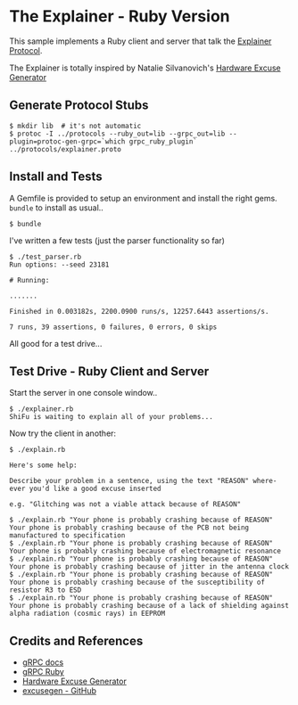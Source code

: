 # The Explainer - Ruby Version

This sample implements a Ruby client and server that talk the
[Explainer Protocol](../protocols/explainer.proto).

The Explainer is totally inspired by Natalie Silvanovich's
[Hardware Excuse Generator](http://natashenka.ca/hardware-excuse-generator/)

## Generate Protocol Stubs

```
$ mkdir lib  # it's not automatic
$ protoc -I ../protocols --ruby_out=lib --grpc_out=lib --plugin=protoc-gen-grpc=`which grpc_ruby_plugin` ../protocols/explainer.proto
```

## Install and Tests

A Gemfile is provided to setup an environment and install the right gems.
`bundle` to install as usual..

```
$ bundle
```

I've written a few tests (just the parser functionality so far)

```
$ ./test_parser.rb
Run options: --seed 23181

# Running:

.......

Finished in 0.003182s, 2200.0900 runs/s, 12257.6443 assertions/s.

7 runs, 39 assertions, 0 failures, 0 errors, 0 skips
```

All good for a test drive...


## Test Drive - Ruby Client and Server

Start the server in one console window..

```
$ ./explainer.rb
ShiFu is waiting to explain all of your problems...

```

Now try the client in another:

```
$ ./explain.rb

Here's some help:

Describe your problem in a sentence, using the text "REASON" where-ever you'd like a good excuse inserted

e.g. "Glitching was not a viable attack because of REASON"

$ ./explain.rb "Your phone is probably crashing because of REASON"
Your phone is probably crashing because of the PCB not being manufactured to specification
$ ./explain.rb "Your phone is probably crashing because of REASON"
Your phone is probably crashing because of electromagnetic resonance
$ ./explain.rb "Your phone is probably crashing because of REASON"
Your phone is probably crashing because of jitter in the antenna clock
$ ./explain.rb "Your phone is probably crashing because of REASON"
Your phone is probably crashing because of the susceptibility of resistor R3 to ESD
$ ./explain.rb "Your phone is probably crashing because of REASON"
Your phone is probably crashing because of a lack of shielding against alpha radiation (cosmic rays) in EEPROM
```


## Credits and References
* [gRPC docs](http://www.grpc.io/docs/)
* [gRPC Ruby](https://github.com/grpc/grpc/tree/release-0_13/src/ruby)
* [Hardware Excuse Generator](http://natashenka.ca/hardware-excuse-generator/)
* [excusegen - GitHub](https://github.com/natashenka/excusegen)
